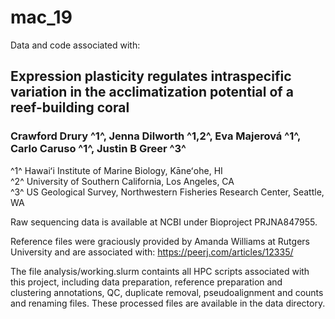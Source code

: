 # mac_19

Data and code associated with:

## Expression plasticity regulates intraspecific variation in the acclimatization potential of a reef-building coral
### Crawford Drury ^1^, Jenna Dilworth ^1,2^, Eva Majerová ^1^, Carlo Caruso ^1^, Justin B Greer ^3^

^1^ Hawaiʻi Institute of Marine Biology, Kāneʻohe, HI  
^2^ University of Southern California, Los Angeles, CA  
^3^ US Geological Survey, Northwestern Fisheries Research Center, Seattle, WA  


Raw sequencing data is available at NCBI under Bioproject PRJNA847955.

Reference files were graciously provided by Amanda Williams at Rutgers University and are associated with: https://peerj.com/articles/12335/

The file analysis/working.slurm containts all HPC scripts associated with this project, including data preparation, reference preparation and clustering
annotations, QC, duplicate removal, pseudoalignment and counts and renaming files. These processed files are available in the data directory.







